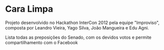 Cara Limpa
=============

Projeto desenvolvido no Hackathon InterCon 2012 pela equipe "Improviso", composta por Leandro Vieira, Yago Silva, João Mangueira e Edu Agni.

Lista todas as preposições do Senado, com os devidos votos e permite compartilhamento com o Facebook
